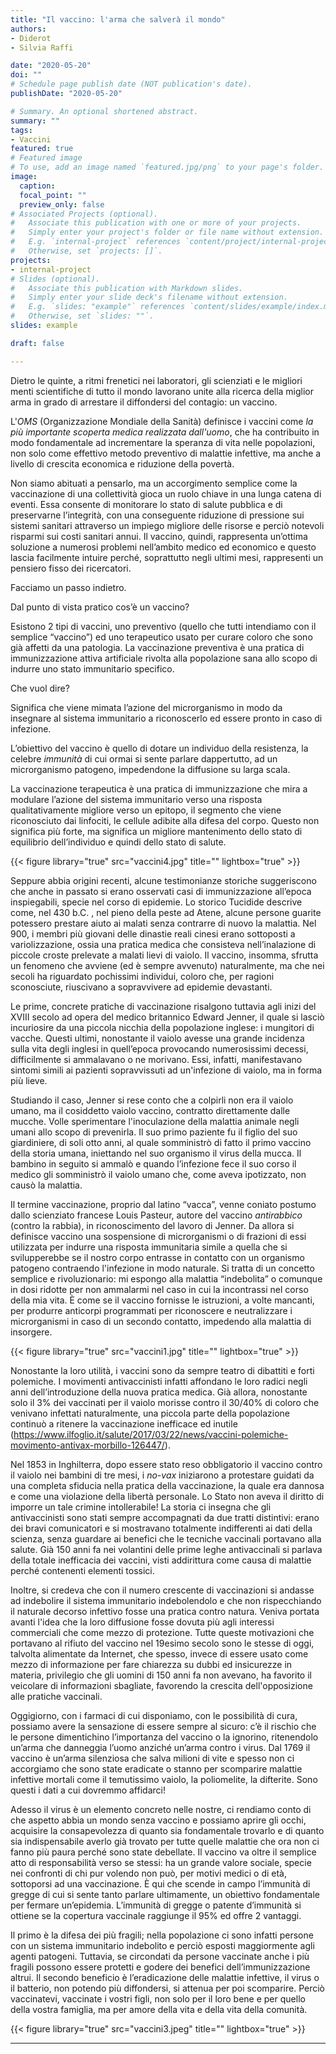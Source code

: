 ```yaml
---
title: "Il vaccino: l'arma che salverà il mondo"
authors:
- Diderot
- Silvia Raffi

date: "2020-05-20"
doi: ""
# Schedule page publish date (NOT publication's date).
publishDate: "2020-05-20"

# Summary. An optional shortened abstract.
summary: ""
tags:
- Vaccini
featured: true
# Featured image
# To use, add an image named `featured.jpg/png` to your page's folder. 
image:
  caption: 
  focal_point: ""
  preview_only: false
# Associated Projects (optional).
#   Associate this publication with one or more of your projects.
#   Simply enter your project's folder or file name without extension.
#   E.g. `internal-project` references `content/project/internal-project/index.md`.
#   Otherwise, set `projects: []`.
projects:
- internal-project
# Slides (optional).
#   Associate this publication with Markdown slides.
#   Simply enter your slide deck's filename without extension.
#   E.g. `slides: "example"` references `content/slides/example/index.md`.
#   Otherwise, set `slides: ""`.
slides: example

draft: false

---
```


Dietro le quinte, a ritmi frenetici nei laboratori, gli scienziati e le migliori menti scientifiche di tutto il mondo lavorano unite alla ricerca della miglior arma in grado di arrestare il diffondersi del contagio: un vaccino.

L'*OMS* (Organizzazione Mondiale della Sanità) definisce i vaccini come *la più importante scoperta medica realizzata dall'uomo*, che ha contribuito in modo fondamentale ad incrementare la speranza di vita nelle popolazioni, non solo come effettivo metodo preventivo di malattie infettive, ma anche a livello di crescita economica e riduzione della povertà.

Non siamo abituati a pensarlo, ma un accorgimento semplice come la vaccinazione di una collettività gioca un ruolo chiave in una lunga catena di eventi. Essa consente di monitorare lo stato di salute pubblica e di preservarne l’integrità, con una conseguente riduzione di pressione sui sistemi sanitari attraverso un impiego migliore delle risorse e perciò notevoli risparmi sui costi sanitari annui. Il vaccino, quindi, rappresenta un’ottima soluzione a numerosi problemi nell’ambito medico ed economico e questo lascia facilmente intuire perché, soprattutto negli ultimi mesi, rappresenti un pensiero fisso dei ricercatori.

Facciamo un passo indietro.

Dal punto di vista pratico cos’è un vaccino?

Esistono 2 tipi di vaccini, uno preventivo (quello che tutti intendiamo con il semplice “vaccino”) ed uno terapeutico usato per curare coloro che sono già affetti da una patologia.
La vaccinazione preventiva è una pratica di immunizzazione attiva artificiale rivolta alla popolazione sana allo scopo di indurre uno stato immunitario specifico. 

Che vuol dire? 

Significa che viene mimata l’azione del microrganismo in modo da insegnare al sistema immunitario a riconoscerlo ed essere pronto in caso di infezione.

L’obiettivo del vaccino è quello di dotare un individuo della resistenza, la celebre *immunità* di cui ormai si sente parlare dappertutto, ad un microrganismo patogeno, impedendone la diffusione su larga scala.

La vaccinazione terapeutica è una pratica di immunizzazione che mira a modulare l’azione del sistema immunitario verso una risposta qualitativamente migliore verso un epitopo, il segmento che viene riconosciuto dai linfociti, le cellule adibite alla difesa del corpo. Questo non significa più forte, ma significa un migliore mantenimento dello stato di equilibrio dell’individuo e quindi dello stato di salute.

{{< figure library="true" src="vaccini4.jpg" title="" lightbox="true" >}}

Seppure abbia origini recenti, alcune testimonianze storiche suggeriscono che anche in passato si erano osservati casi di immunizzazione all’epoca  inspiegabili, specie nel corso di epidemie. Lo storico Tucidide descrive come, nel 430 b.C. , nel pieno della peste ad Atene, alcune persone guarite potessero prestare aiuto ai malati senza contrarre di nuovo la malattia. Nel 900, i membri più giovani delle dinastie reali cinesi erano sottoposti a variolizzazione, ossia una pratica medica che consisteva nell’inalazione di piccole croste prelevate a malati lievi di vaiolo. Il vaccino, insomma, sfrutta un fenomeno che avviene (ed è sempre avvenuto) naturalmente, ma che nei secoli ha riguardato pochissimi individui, coloro che, per ragioni sconosciute, riuscivano a sopravvivere ad epidemie devastanti.

Le prime, concrete pratiche di vaccinazione risalgono tuttavia agli inizi del XVIII secolo ad opera del medico britannico Edward Jenner, il quale si lasciò incuriosire da una piccola nicchia della popolazione inglese: i mungitori di vacche. Questi ultimi, nonostante il vaiolo avesse una grande incidenza sulla vita degli inglesi in quell’epoca provocando numerosissimi decessi, difficilmente si ammalavano o ne morivano. Essi, infatti, manifestavano sintomi simili ai pazienti sopravvissuti ad un'infezione di vaiolo, ma in forma più lieve.

Studiando il caso, Jenner si rese conto che a colpirli non era il vaiolo umano, ma il cosiddetto vaiolo vaccino, contratto direttamente dalle mucche. Volle sperimentare l'inoculazione della malattia animale negli umani allo scopo di prevenirla. Il suo primo paziente fu il figlio del suo giardiniere, di soli otto anni, al quale somministrò di fatto il primo vaccino della storia umana, iniettando nel suo organismo il virus della mucca. Il bambino in seguito si ammalò e quando l’infezione fece il suo corso il medico gli somministrò il vaiolo umano che, come aveva ipotizzato, non causò la malattia.

Il termine vaccinazione, proprio dal latino “vacca”, venne coniato postumo dallo scienziato francese Louis Pasteur, autore del vaccino *antirabbico* (contro la rabbia), in riconoscimento del lavoro di Jenner. Da allora si definisce vaccino una sospensione di microrganismi o di frazioni di essi utilizzata per indurre una risposta immunitaria simile a quella che si svilupperebbe se il nostro corpo entrasse in contatto con un organismo patogeno contraendo l'infezione in modo naturale.
Si tratta di un concetto semplice e rivoluzionario: mi espongo alla malattia “indebolita” o comunque in dosi ridotte per non ammalarmi nel caso in cui la incontrassi nel corso della mia vita. È come se il vaccino fornisse le istruzioni, a volte mancanti, per produrre anticorpi programmati per riconoscere e neutralizzare i microrganismi in caso di un secondo contatto, impedendo alla malattia di insorgere.

{{< figure library="true" src="vaccini1.jpg" title="" lightbox="true" >}}

Nonostante la loro utilità, i vaccini sono da sempre teatro di dibattiti e forti polemiche.
I movimenti antivaccinisti infatti affondano le loro radici negli anni dell’introduzione della nuova pratica medica.
Già allora, nonostante solo il 3% dei vaccinati per il vaiolo morisse contro il 30/40% di coloro che venivano infettati naturalmente, una piccola parte della popolazione continuò a ritenere la vaccinazione inefficace ed inutile (https://www.ilfoglio.it/salute/2017/03/22/news/vaccini-polemiche-movimento-antivax-morbillo-126447/).

Nel 1853 in Inghilterra, dopo essere stato reso obbligatorio il vaccino contro il vaiolo nei bambini di tre mesi, i *no-vax* iniziarono a protestare guidati da una completa sfiducia nella pratica della vaccinazione, la quale era dannosa e come una violazione della libertà personale. Lo Stato non aveva il diritto di imporre un tale crimine intollerabile!
La storia ci insegna che gli antivaccinisti sono stati sempre accompagnati da due tratti distintivi: erano dei bravi comunicatori e si mostravano totalmente indifferenti ai dati della scienza, senza guardare ai benefici che le tecniche vaccinali portavano alla salute. Già 150 anni fa nei volantini delle prime leghe antivaccinali si parlava della totale inefficacia dei vaccini, visti addirittura come causa di malattie perché contenenti elementi tossici.

Inoltre, si credeva che con il numero crescente di vaccinazioni si andasse ad indebolire il sistema immunitario indebolendolo e che non rispecchiando il naturale decorso infettivo fosse una pratica contro natura. Veniva portata avanti l'idea che la loro diffusione fosse dovuta più agli interessi commerciali che come mezzo di protezione. Tutte queste motivazioni che portavano al rifiuto del vaccino nel 19esimo secolo sono le stesse di oggi, talvolta alimentate da Internet, che spesso, invece di essere usato come mezzo di informazione per fare chiarezza su dubbi ed insicurezze in materia, privilegio che gli uomini di 150 anni fa non avevano, ha favorito il veicolare di informazioni sbagliate, favorendo la crescita dell'opposizione alle pratiche vaccinali.

Oggigiorno, con i farmaci di cui disponiamo, con le possibilità di cura, possiamo avere la sensazione di essere sempre al sicuro: c’è il rischio che le persone dimentichino l’importanza del vaccino o la ignorino, ritenendolo un’arma che danneggia l’uomo anziché un’arma contro i virus. Dal 1769 il vaccino è un’arma silenziosa che salva milioni di vite e spesso non ci accorgiamo che sono state eradicate o stanno per scomparire malattie infettive mortali come il temutissimo vaiolo, la poliomelite, la difterite. Sono questi i dati a cui dovremmo affidarci!

Adesso il virus è un elemento concreto nelle nostre, ci rendiamo conto di che aspetto abbia un mondo senza vaccino e possiamo aprire gli occhi, acquisire la consapevolezza di quanto sia fondamentale trovarlo e di quanto sia indispensabile averlo già trovato per tutte quelle malattie che ora non ci fanno più paura perché sono state debellate. Il vaccino va oltre il semplice atto di responsabilità verso se stessi: ha un grande valore sociale, specie nei confronti di chi pur volendo non può, per motivi medici o di età, sottoporsi ad una vaccinazione.
È qui che scende in campo l’immunità di gregge di cui si sente tanto parlare ultimamente, un obiettivo fondamentale per fermare un’epidemia. L’immunità di gregge o patente d’immunità si ottiene se la copertura vaccinale raggiunge il 95% ed offre 2 vantaggi.

Il primo è la difesa dei più fragili; nella popolazione ci sono infatti persone con un sistema immunitario indebolito e perciò esposti maggiormente agli agenti patogeni. Tuttavia, se circondati da persone vaccinate anche i più fragili possono essere protetti e godere dei benefici dell’immunizzazione altrui. Il secondo beneficio è l’eradicazione delle malattie infettive, il virus o il batterio, non potendo più diffondersi, si attenua per poi scomparire. 
Perciò vaccinatevi, vaccinate i vostri figli, non solo per il loro bene e per quello della vostra famiglia, ma per amore della vita e della vita della comunità.


{{< figure library="true" src="vaccini3.jpeg" title="" lightbox="true" >}}

---

